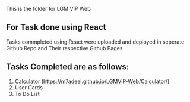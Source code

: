 This is the folder for LGM VIP Web

## For Task done using React
Tasks commpleted using React were uploaded and deployed in seperate Github Repo and Their respective Github Pages

## Tasks Completed are as follows:
1. Calculator (https://m7adeel.github.io/LGMVIP-Web/Calculator/)
2. User Cards
3. To Do List
